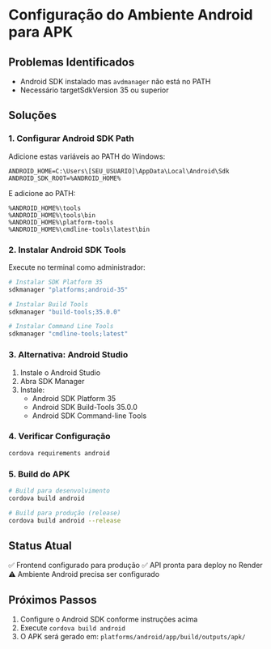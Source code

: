 # Configuração do Ambiente Android para APK

## Problemas Identificados
- Android SDK instalado mas `avdmanager` não está no PATH
- Necessário targetSdkVersion 35 ou superior

## Soluções

### 1. Configurar Android SDK Path
Adicione estas variáveis ao PATH do Windows:

```
ANDROID_HOME=C:\Users\[SEU_USUARIO]\AppData\Local\Android\Sdk
ANDROID_SDK_ROOT=%ANDROID_HOME%
```

E adicione ao PATH:
```
%ANDROID_HOME%\tools
%ANDROID_HOME%\tools\bin
%ANDROID_HOME%\platform-tools
%ANDROID_HOME%\cmdline-tools\latest\bin
```

### 2. Instalar Android SDK Tools
Execute no terminal como administrador:
```bash
# Instalar SDK Platform 35
sdkmanager "platforms;android-35"

# Instalar Build Tools
sdkmanager "build-tools;35.0.0"

# Instalar Command Line Tools
sdkmanager "cmdline-tools;latest"
```

### 3. Alternativa: Android Studio
1. Instale o Android Studio
2. Abra SDK Manager
3. Instale:
   - Android SDK Platform 35
   - Android SDK Build-Tools 35.0.0
   - Android SDK Command-line Tools

### 4. Verificar Configuração
```bash
cordova requirements android
```

### 5. Build do APK
```bash
# Build para desenvolvimento
cordova build android

# Build para produção (release)
cordova build android --release
```

## Status Atual
✅ Frontend configurado para produção
✅ API pronta para deploy no Render
⚠️ Ambiente Android precisa ser configurado

## Próximos Passos
1. Configure o Android SDK conforme instruções acima
2. Execute `cordova build android`
3. O APK será gerado em: `platforms/android/app/build/outputs/apk/`